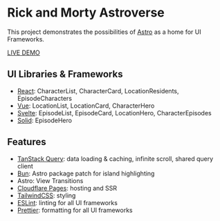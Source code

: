 # Rick and Morty Astroverse

This project demonstrates the possibilities of [Astro](https://astro.build/) as a home for UI Frameworks.

[LIVE DEMO](https://rickandmorty.zy.ke/)

## UI Libraries & Frameworks

- [React](https://react.dev/): CharacterList, CharacterCard, LocationResidents, EpisodeCharacters
- [Vue](https://vuejs.org/): LocationList, LocationCard, CharacterHero
- [Svelte](https://svelte.dev/): EpisodeList, EpisodeCard, LocationHero, CharacterEpisodes
- [Solid](https://www.solidjs.com/): EpisodeHero

## Features

- [TanStack Query](https://tanstack.com/query/latest): data loading & caching, infinite scroll, shared query client
- [Bun](https://bun.sh/): Astro package patch for island highlighting
- Astro: View Transitions
- [Cloudflare Pages](https://pages.cloudflare.com/): hosting and SSR
- [TailwindCSS](https://tailwindcss.com/): styling
- [ESLint](https://eslint.org/): linting for all UI frameworks
- [Prettier](https://prettier.io/): formatting for all UI frameworks
